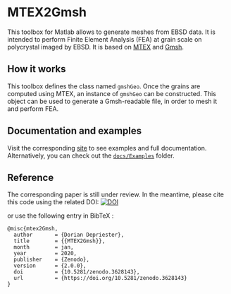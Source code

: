 # MTEX2Gmsh
This toolbox for Matlab allows to generate meshes from EBSD data. It is intended to perform Finite Element Analysis (FEA) at grain scale on polycrystal imaged by EBSD. It is based on [MTEX](http://mtex-toolbox.github.io/) and [Gmsh](http://gmsh.info/).

## How it works
This toolbox defines the class named `gmshGeo`. Once the grains are computed using MTEX, an instance of `gmshGeo` can be constructed. This object can be used to generate a Gmsh-readable file, in order to mesh it and perform FEA.

## Documentation and examples
Visit the corresponding [site](https://doriandepriester.github.io/MTEX2Gmsh/) to see examples and full documentation. Alternatively, you can check out the [``docs/Examples``](https://github.com/DorianDepriester/MTEX2Gmsh/tree/master/docs/Examples) folder.

## Reference
The corresponding paper is still under review. In the meantime, please cite this code using the related DOI:
[![DOI](https://zenodo.org/badge/137471547.svg)](https://zenodo.org/badge/latestdoi/137471547)

or use the following entry in BibTeX :
```
@misc{mtex2Gmsh,
  author       = {Dorian Depriester},
  title        = {{MTEX2Gmsh}},
  month        = jan,
  year         = 2020,
  publisher    = {Zenodo},
  version      = {2.0.0},
  doi          = {10.5281/zenodo.3628143},
  url          = {https://doi.org/10.5281/zenodo.3628143}
}
```
